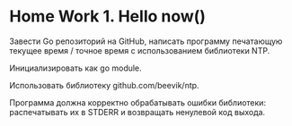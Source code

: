 # Home Work 1. Hello now()
Завести Go репозиторий на GitHub, написать программу печатающую текущее время / точное время с использованием библиотеки NTP.

Инициализировать как go module.

Использовать библиотеку github.com/beevik/ntp.

Программа должна корректно обрабатывать ошибки библиотеки: распечатывать их в STDERR и возвращать ненулевой код выхода.
